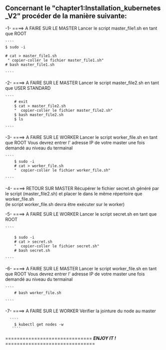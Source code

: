 ## Concernant le  "chapter1:Installation_kubernetes _V2" procéder de la manière suivante: 

-1- ====> A FAIRE SUR LE MASTER
Lancer le script master_file1.sh en tant que ROOT

    ````
    $ sudo -i 
    
    # cat > master_file1.sh
     " copier-coller le fichier master_file1.sh"
    # bash master_file1.sh
    
    ````

-2- ====> A FAIRE SUR LE MASTER 
Lancer le script master_file2.sh en tant que USER STANDARD
    
    ````
        # exit
        $ cat > master_file2.sh 
        "  copier-coller le fichier master_file2.sh"
        $ bash master_file2.sh 
        $ ls
        
    ````

-3- ====> A FAIRE SUR LE WORKER
    Lancer le script worker_file.sh en tant que ROOT
    Vous devrez entrer l' adresse IP de votre master une fois demandé au niveau du termainal
    
    ````
        $ sudo -i  
        # cat > worker_file.sh 
        "  copier-coller le fichier worker_file.sh"  
    
    ````
-4- ====> RETOUR SUR MASTER
    Récupérer le fichier secret.sh généré par le script (master_file2.sh) et placer le dans le même répertoire que worker_file.sh                       
    (le script worker_file.sh devra être exécuter sur le worker)
    
-5- ====> A FAIRE SUR LE WORKER
    Lancer le script secret.sh en tant que ROOT
    
    ````
    
        $ sudo -i  
        # cat > secret.sh 
        "  copier-coller le fichier secret.sh" 
        # bash secret.sh
        
    ````

-6- ====> A FAIRE SUR LE MASTER
    Lancer le script worker_file.sh en tant que ROOT
    Vous devrez entrer l' adresse IP de votre master une fois demandé au niveau du termainal
    
    ````
        # bash worker_file.sh  
    
    ````

-7- ====> A FAIRE SUR LE WORKER
    Vérifier la jointure du node au master

      ````
        $ kubectl get nodes -w
       ````
  ==============================  ***ENJOY IT !***  ===============================
